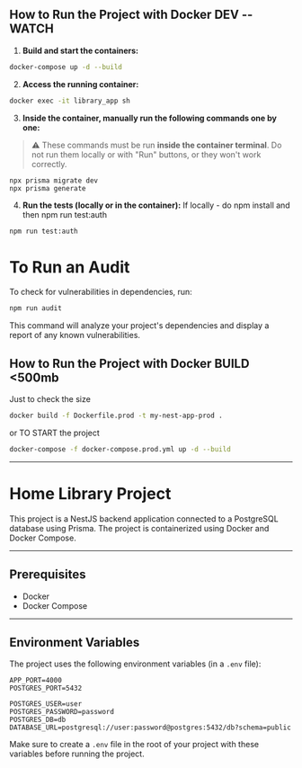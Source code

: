 ## How to Run the Project with Docker DEV --WATCH

1. **Build and start the containers:**

```bash
docker-compose up -d --build
```

2. **Access the running container:**

```bash
docker exec -it library_app sh
```

3. **Inside the container, manually run the following commands one by one:**

> ⚠️ These commands must be run **inside the container terminal**. Do not run them locally or with "Run" buttons, or
> they won't work correctly.

```
npx prisma migrate dev
npx prisma generate
```

4. **Run the tests (locally or in the container):**
   If locally - do npm install and then npm run test:auth

```bash
npm run test:auth
```

# To Run an Audit

To check for vulnerabilities in dependencies, run:

```bash
npm run audit
```

This command will analyze your project's dependencies and display a report of any known vulnerabilities.

## How to Run the Project with Docker BUILD <500mb

Just to check the size

```bash
docker build -f Dockerfile.prod -t my-nest-app-prod .
```

or TO START the project

```bash
docker-compose -f docker-compose.prod.yml up -d --build
```

---

# Home Library Project

This project is a NestJS backend application connected to a PostgreSQL database using Prisma. The project is
containerized using Docker and Docker Compose.

---

## Prerequisites

- Docker
- Docker Compose

---

## Environment Variables

The project uses the following environment variables (in a `.env` file):

```
APP_PORT=4000
POSTGRES_PORT=5432

POSTGRES_USER=user
POSTGRES_PASSWORD=password
POSTGRES_DB=db
DATABASE_URL=postgresql://user:password@postgres:5432/db?schema=public
```

Make sure to create a `.env` file in the root of your project with these variables before running the project.
